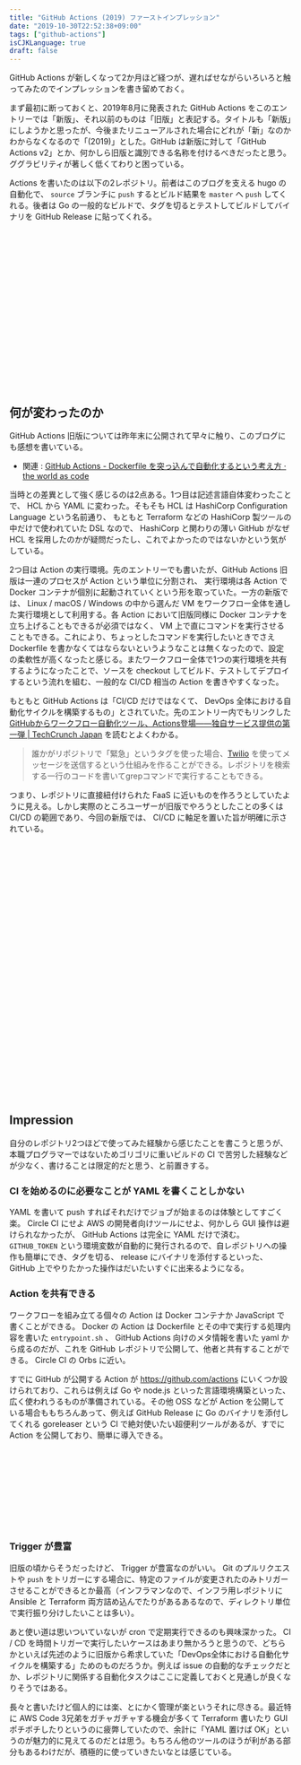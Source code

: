 ```yaml
---
title: "GitHub Actions (2019) ファーストインプレッション"
date: "2019-10-30T22:52:38+09:00"
tags: ["github-actions"]
isCJKLanguage: true
draft: false
---
```


GitHub Actions が新しくなって2か月ほど経つが、遅ればせながらいろいろと触ってみたのでインプレッションを書き留めておく。

まず最初に断っておくと、2019年8月に発表された GitHub Actions をこのエントリーでは「新版」、それ以前のものは「旧版」と表記する。タイトルも「新版」にしようかと思ったが、今後またリニューアルされた場合にどれが「新」なのかわからなくなるので「(2019)」とした。GitHub は新版に対して「GitHub Actions v2」とか、何かしら旧版と識別できる名称を付けるべきだったと思う。ググラビリティが著しく低くてわりと困っている。

Actions を書いたのは以下の2レポジトリ。前者はこのブログを支える hugo の自動化で、 `source` ブランチに `push` するとビルド結果を `master` へ `push` してくれる。後者は Go の一般的なビルドで、タグを切るとテストしてビルドしてバイナリを GitHub Release に貼ってくれる。

<div class="iframely-embed"><div class="iframely-responsive" style="height: 140px; padding-bottom: 0;"><a href="https://github.com/chroju/chroju.github.io" data-iframely-url="//cdn.iframe.ly/3Dsuyap"></a></div></div><script async src="//cdn.iframe.ly/embed.js" charset="utf-8"></script>

<div class="iframely-embed"><div class="iframely-responsive" style="height: 140px; padding-bottom: 0;"><a href="https://github.com/chroju/parade" data-iframely-url="//cdn.iframe.ly/v9brQHK"></a></div></div><script async src="//cdn.iframe.ly/embed.js" charset="utf-8"></script>

## 何が変わったのか

GitHub Actions 旧版については昨年末に公開されて早々に触り、このブログにも感想を書いている。

* 関連 : [GitHub Actions - Dockerfile を突っ込んで自動化するという考え方 · the world as code](https://chroju.github.io/blog/2018/12/15/github_actions_first_impression/)

当時との差異として強く感じるのは2点ある。1つ目は記述言語自体変わったことで、 HCL から YAML に変わった。そもそも HCL は HashiCorp Configuration Language という名前通り、 もともと Terraform などの HashiCorp 製ツールの中だけで使われていた DSL なので、 HashiCorp と関わりの薄い GitHub がなぜ HCL を採用したのかが疑問だったし、これでよかったのではないかという気がしている。

2つ目は Action の実行環境。先のエントリーでも書いたが、GitHub Actions 旧版は一連のプロセスが Action という単位に分割され、 実行環境は各 Action で Docker コンテナが個別に起動されていくという形を取っていた。一方の新版では、 Linux / macOS / Windows の中から選んだ VM をワークフロー全体を通した実行環境として利用する。各 Action において旧版同様に Docker コンテナを立ち上げることもできるが必須ではなく、 VM 上で直にコマンドを実行させることもできる。これにより、ちょっとしたコマンドを実行したいときでさえ Dockerfile を書かなくてはならないというようなことは無くなったので、設定の柔軟性が高くなったと感じる。またワークフロー全体で1つの実行環境を共有するようになったことで、ソースを checkout してビルド、テストしてデプロイするという流れを組む、一般的な CI/CD 相当の Action を書きやすくなった。

もともと GitHub Actions は「CI/CD だけではなくて、 DevOps 全体における自動化サイクルを構築するもの」とされていた。先のエントリー内でもリンクした [GitHubからワークフロー自動化ツール、Actions登場――独自サービス提供の第一弾 | TechCrunch Japan](https://jp.techcrunch.com/2018/10/17/2018-10-16-github-launches-actions-its-workflow-automation-tool/) を読むとよくわかる。

> 誰かがリポジトリで「緊急」というタグを使った場合、[Twilio](https://twilio.kddi-web.com/availability/) を使ってメッセージを送信するという仕組みを作ることができる。レポジトリを検索する一行のコードを書いてgrepコマンドで実行することもできる。

つまり、レポジトリに直接紐付けられた FaaS に近いものを作ろうとしていたように見える。しかし実際のところユーザーが旧版でやろうとしたことの多くは CI/CD の範囲であり、今回の新版では、 CI/CD に軸足を置いた旨が明確に示されている。 

<div class="iframely-embed"><div class="iframely-responsive" style="padding-bottom: 66.5%; padding-top: 120px;"><a href="https://cloud.watch.impress.co.jp/docs/news/1205405.html" data-iframely-url="//cdn.iframe.ly/XRWDJwi"></a></div></div><script async src="//cdn.iframe.ly/embed.js" charset="utf-8"></script>

## Impression

自分のレポジトリ2つほどで使ってみた経験から感じたことを書こうと思うが、本職プログラマーではないためゴリゴリに重いビルドの CI で苦労した経験などが少なく、書けることは限定的だと思う、と前置きする。

### CI を始めるのに必要なことが YAML を書くことしかない

YAML を書いて push すればそれだけでジョブが始まるのは体験としてすごく楽。 Circle CI にせよ AWS の開発者向けツールにせよ、何かしら GUI 操作は避けられなかったが、 GitHub Actions は完全に YAML だけで済む。 `GITHUB_TOKEN` という環境変数が自動的に発行されるので、自レポジトリへの操作も簡単にでき、タグを切る、 release にバイナリを添付するといった、 GitHub 上でやりたかった操作はだいたいすぐに出来るようになる。

### Action を共有できる

ワークフローを組み立てる個々の Action は Docker コンテナか JavaScript で書くことができる。 Docker の Action は Dockerfile とその中で実行する処理内容を書いた `entrypoint.sh` 、 GitHub Actions 向けのメタ情報を書いた yaml から成るのだが、これを GitHub レポジトリで公開して、他者と共有することができる。 Circle CI の Orbs に近い。

すでに GitHub が公開する Action が https://github.com/actions にいくつか設けられており、これらは例えば Go や node.js といった言語環境構築といった、広く使われうるものが準備されている。その他 OSS などが Action を公開している場合ももちろんあって、例えば GitHub Release に Go のバイナリを添付してくれる goreleaser という CI で絶対使いたい超便利ツールがあるが、すでに Action を公開しており、簡単に導入できる。

<div class="iframely-embed"><div class="iframely-responsive" style="height: 140px; padding-bottom: 0;"><a href="https://github.com/marketplace/actions/goreleaser-action" data-iframely-url="//cdn.iframe.ly/ETQo0Jh"></a></div></div><script async src="//cdn.iframe.ly/embed.js" charset="utf-8"></script>

### Trigger が豊富

旧版の頃からそうだったけど、 Trigger が豊富なのがいい。 Git のプルリクエストや `push` をトリガーにする場合に、特定のファイルが変更されたのみトリガーさせることができるとか最高（インフラマンなので、インフラ用レポジトリに Ansible と Terraform 両方詰め込んでたりがあるあるなので、ディレクトリ単位で実行振り分けしたいことは多い）。

あと使い道は思いついていないが cron で定期実行できるのも興味深かった。 CI / CD を時間トリガーで実行したいケースはあまり無かろうと思うので、どちらかといえば先述のように旧版から希求していた「DevOps全体における自動化サイクルを構築する」ためのものだろうか。例えば issue の自動的なチェックだとか、レポジトリに関係する自動化タスクはここに定義しておくと見通しが良くなりそうではある。

長々と書いたけど個人的には楽、とにかく管理が楽というそれに尽きる。最近特に AWS Code 3兄弟をガチャガチャする機会が多くて Terraform 書いたり GUI ポチポチしたりというのに疲弊していたので、余計に「YAML 置けば OK」というのが魅力的に見えてるのだとは思う。もちろん他のツールのほうが利がある部分もあるわけだが、積極的に使っていきたいなとは感じている。

